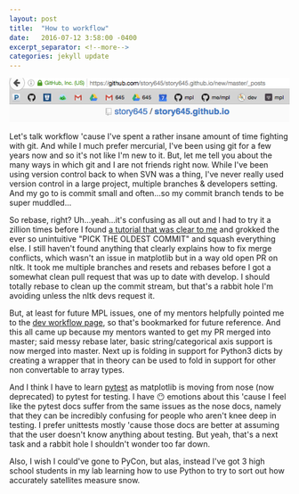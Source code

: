 ```yaml
---
layout: post
title:  "How to workflow"
date:   2016-07-12 3:58:00 -0400
excerpt_separator: <!--more-->
categories: jekyll update
---
```

![workflow](/assets/figs/workflow.png)

Let's talk workflow 'cause I've spent a rather insane amount of time fighting with git. And while I much prefer mercurial, I've been using git for a few years now and so it's not like I'm new to it. But, let me tell you about the many ways in which git and I are not friends right now. While I've been using version control back to when SVN was a thing, I've never really used version control in a large project, multiple branches & developers setting. And my go to is commit small and often...so my commit branch tends to be super muddled...
<!--more-->
So rebase, right? Uh...yeah...it's confusing as all out and I had to try it a zillion times before I found 
[a tutorial that was clear to me](http://gitready.com/advanced/2009/02/10/squashing-commits-with-rebase.html)
and grokked the ever so unintuitive "PICK THE OLDEST COMMIT" and squash everything else. I still haven't found anything that 
clearly explains how to fix merge conflicts, which wasn't an issue in matplotlib but in a way old open PR on nltk. It took me multiple branches and resets and rebases before I got a somewhat clean pull request that was up to date with develop. I should totally rebase to clean up the commit stream, but that's a rabbit hole I'm avoiding unless the nltk devs request it. 

But, at least for future MPL issues, one of my mentors helpfully pointed me to the [dev workflow page](http://matplotlib.org/devel/gitwash/development_workflow.html), so that's 
bookmarked for future reference. And this all came up because my mentors wanted to get my PR merged into master; said messy rebase later, basic string/categorical axis support is now merged into master. Next up is folding in support for Python3 dicts by creating a wrapper that in theory can be used to fold in support for other non convertable to array types.

And I think I have to learn [pytest](http://pytest.org/latest/index.html) as matplotlib is moving from nose (now deprecated) to pytest for testing. I have :no_mouth: emotions about this 'cause I feel like the pytest docs suffer from the same issues as the nose docs, namely that they can be incredibly confusing for people who aren't knee deep in testing. I prefer unittests mostly 'cause those docs are better at assuming that the user doesn't know anything about testing. But yeah, that's a next task and a rabbit hole I shouldn't wonder too far down.

Also, I wish I could've gone to PyCon, but alas, instead I've got 3 high school students in my lab learning how to use Python to try to sort out how accurately satellites measure snow.


